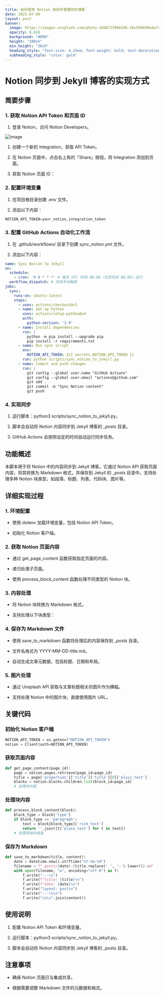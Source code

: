 ```yaml
---
title: 如何使用 Notion 来同步管理你的博客
date: 2025-07-09
layout: post
banner:
  image: https://images.unsplash.com/photo-1668713960196-16c5b0689eda?crop=entropy&cs=tinysrgb&fit=max&fm=jpg&ixid=M3w2OTIwMzJ8MHwxfHJhbmRvbXx8fHx8fHx8fDE3NTIwOTk2OTZ8&ixlib=rb-4.1.0&q=80&w=1080
  opacity: 0.618
  background: "#000"
  height: "100vh"
  min_height: "38vh"
  heading_style: "font-size: 4.25em; font-weight: bold; text-decoration: underline"
  subheading_style: "color: gold"
---
```


# Notion 同步到 Jekyll 博客的实现方式

## 简要步骤

### 1. 获取 Notion API Token 和页面 ID

1. 登录 Notion，访问 Notion Developers。

![image](https://prod-files-secure.s3.us-west-2.amazonaws.com/a7a0cc5a-89b9-4cda-8686-1fba0ca52f40/d19c1afe-dea5-4312-9333-786b0ba83054/image.png?X-Amz-Algorithm=AWS4-HMAC-SHA256&X-Amz-Content-Sha256=UNSIGNED-PAYLOAD&X-Amz-Credential=ASIAZI2LB466ZNDLCRWL%2F20250709%2Fus-west-2%2Fs3%2Faws4_request&X-Amz-Date=20250709T222136Z&X-Amz-Expires=3600&X-Amz-Security-Token=IQoJb3JpZ2luX2VjEKb%2F%2F%2F%2F%2F%2F%2F%2F%2F%2FwEaCXVzLXdlc3QtMiJIMEYCIQD3U04cYLeIHo6CZXAUNQhtLa4SgaZWoRqT0TCCJ2U6qAIhANPw%2FPQrMmiQ5wijndC%2FiLJ5uROFxgqJatCwmsUD7LWJKogECK%2F%2F%2F%2F%2F%2F%2F%2F%2F%2F%2FwEQABoMNjM3NDIzMTgzODA1IgxZlL1vQPTRwvVJOfMq3AOeu%2BMYz3%2FwPAm1ehWKjGs48KnoETqin0MrAkitIHI81mHm%2BlxRpv%2BkcNrQZVmnPlfSMHigO2s6jguJ2ojU0d65PxHFS3zuanmVh2wPTrag3GHsqFKeJcZRTmEZbjtg7SFNjPj83N3cByK16CxtcGgyJFrVp%2BmCH3RriSEYFEmwntyN%2B38KGYkRevoln3J2tpeTcntwfOBwKgzF3k6lGEtxWM9CYXeC1nI2gNdUUJDKbJyepDweKH2q99eXwX64aPSJMKWsFMtk9nV%2Fuw9u8MkaRwZU7%2BEpMBn0tx7eY6H9AxksrySEXK9LSQb0bvnWSUhurqIjDZs6hexVrPzy2Kc%2FChbZQTPyRLiAL1w0o0ofBIqV7xtqDxgyN%2B0k4UhlC0deAfAveJ0Zp2PzYe641PSm%2BaGpjiYQ%2FZH80TTPPHwKbvCB68wR5sTRgzrx8RxmrcAA%2BjObI86x8ycYPy6WlwT%2FzNjRXlqD4E2UoCRiqisnwl3XyH5AVn77NmaQXbQMNh2jjL9n1Ly1YdNWwtZN38uZ%2BL7A3vMh9aHhLUaQ6391pektsl9XKsRJvefGxwzQS1orRnnxD8LyBy6aOrxO5RfOMFBcHUnhuy9T%2BjngnyN61s7ujuH9Dejry9B5hDDUxbvDBjqkAcPAL4m3PXVP9mHS9N%2Bt08SfL7XPxchmoXMybhBBT06hNDX1rIdLu1VY8jih98v%2FGsJd9v0FfKcB16Xcj2JNaSKKJEWRt7ayXcOlftVz9ynN0kN3GUx5Y3FyJVr0831qq3gbGp3D4Ntvx%2BTt%2BPY7oPf9PWfcpCWpEZK4efNED2h1wbGEF1nmFnkr9VEyFDhCE9M1YRxljVd5VQNzUwc1MJQ0KpVA&X-Amz-Signature=82eb5610646815c0f966a92ecf5353a7a1ee344c44b239c4978ee834c442ed75&X-Amz-SignedHeaders=host&x-amz-checksum-mode=ENABLED&x-id=GetObject)

1. 创建一个新的 Integration，获取 API Token。

1. 在 Notion 页面中，点击右上角的「Share」按钮，将 Integration 添加到页面。

1. 获取 Notion 页面 ID：


### 2. 配置环境变量

1. 在项目根目录创建 .env 文件。

1. 添加以下内容：

```javascript
NOTION_API_TOKEN=your_notion_integration_token
```

### 3. 配置 GitHub Actions 自动化工作流

1. 在 .github/workflows/ 目录下创建 sync_notion.yml 文件。

1. 添加以下内容：

```yaml
name: Sync Notion to Jekyll
on:
  schedule:
    - cron: '0 0 * * *' # 每天 UTC 时间 00:00（北京时间 08:00）运行
  workflow_dispatch: # 支持手动触发
jobs:
  sync:
    runs-on: ubuntu-latest
    steps:
      - uses: actions/checkout@v3
      - name: Set up Python
        uses: actions/setup-python@v4
        with:
          python-version: '3.9'
      - name: Install dependencies
        run: |
          python -m pip install --upgrade pip
          pip install -r requirements.txt
      - name: Run sync script
        env:
          NOTION_API_TOKEN: ${{ secrets.NOTION_API_TOKEN }}
        run: python scripts/sync_notion_to_jekyll.py
      - name: Commit and push changes
        run: |
          git config --global user.name "GitHub Actions"
          git config --global user.email "actions@github.com"
          git add .
          git commit -m "Sync Notion content"
          git push
```

### 4. 实现同步

1. 运行脚本：python3 scripts/sync_notion_to_jekyll.py。

1. 脚本会自动将 Notion 内容同步到 Jekyll 博客的 _posts 目录。

1. GitHub Actions 会按照设定的时间自动运行同步任务。

## 功能概述

本脚本用于将 Notion 中的内容同步到 Jekyll 博客。它通过 Notion API 获取页面内容，将其转换为 Markdown 格式，并保存到 Jekyll 的 _posts 目录中。支持处理多种 Notion 块类型，如段落、标题、列表、代码块、图片等。

## 详细实现过程

### 1. 环境配置

- 使用 dotenv 加载环境变量，包括 Notion API Token。

- 初始化 Notion 客户端。

### 2. 获取 Notion 页面内容

- 通过 get_page_content 函数获取指定页面的内容。

- 递归处理子页面。

- 使用 process_block_content 函数处理不同类型的 Notion 块。

### 3. 内容处理

- 将 Notion 块转换为 Markdown 格式。

- 支持处理以下块类型：


### 4. 保存为 Markdown 文件

- 使用 save_to_markdown 函数将处理后的内容保存到 _posts 目录。

- 文件名格式为 YYYY-MM-DD-title.md。

- 自动生成文章元数据，包括标题、日期和布局。

### 5. 图片处理

- 通过 Unsplash API 获取与文章标题相关的图片作为横幅。

- 支持处理 Notion 中的图片块，直接使用图片 URL。

## 关键代码

### 初始化 Notion 客户端

```python
NOTION_API_TOKEN = os.getenv("NOTION_API_TOKEN")
notion = Client(auth=NOTION_API_TOKEN)
```

### 获取页面内容

```python
def get_page_content(page_id):
    page = notion.pages.retrieve(page_id=page_id)
    title = page['properties']['title']['title'][0]['plain_text']
    blocks = notion.blocks.children.list(block_id=page_id)
    # 处理块内容
```

### 处理块内容

```python
def process_block_content(block):
    block_type = block['type']
    if block_type == 'paragraph':
        text = block[block_type]['rich_text']
        return ''.join([t['plain_text'] for t in text])
    # 处理其他块类型
```

### 保存为 Markdown

```python
def save_to_markdown(title, content):
    date = datetime.now().strftime("%Y-%m-%d")
    filename = f"_posts/{date}-{title.replace(' ', '-').lower()}.md"
    with open(filename, "w", encoding="utf-8") as f:
        f.write("---\n")
        f.write(f"title: {title}\n")
        f.write(f"date: {date}\n")
        f.write("layout: post\n")
        f.write("---\n\n")
        f.write("\n\n".join(content))
```

## 使用说明

1. 配置 Notion API Token 和环境变量。

1. 运行脚本：python3 scripts/sync_notion_to_jekyll.py。

1. 脚本会自动将 Notion 内容同步到 Jekyll 博客的 _posts 目录。

## 注意事项

- 确保 Notion 页面已与集成共享。

- 根据需要调整 Markdown 文件的元数据和格式。